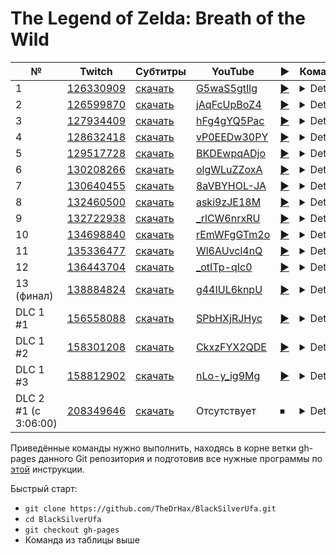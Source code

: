 # The Legend of Zelda: Breath of the Wild

| № | Twitch | Субтитры | YouTube | ▶ | Команда |
| --- | --- | --- | --- | --- | --- |
| 1 | [126330909](https://www.twitch.tv/videos/126330909) | [скачать](../chats/v126330909.ass) | [G5waS5gtIlg](https://www.youtube.com/watch?v=G5waS5gtIlg) | [▶](../src/player.html?v=G5waS5gtIlg&s=126330909) | <details>`mpv --sub-file chats/v126330909.ass ytdl://G5waS5gtIlg`</details> |
| 2 | [126599870](https://www.twitch.tv/videos/126599870) | [скачать](../chats/v126599870.ass) | [jAqFcUpBoZ4](https://www.youtube.com/watch?v=jAqFcUpBoZ4) | [▶](../src/player.html?v=jAqFcUpBoZ4&s=126599870) | <details>`mpv --sub-file chats/v126599870.ass ytdl://jAqFcUpBoZ4`</details> |
| 3 | [127934409](https://www.twitch.tv/videos/127934409) | [скачать](../chats/v127934409.ass) | [hFg4gYQ5Pac](https://www.youtube.com/watch?v=hFg4gYQ5Pac) | [▶](../src/player.html?v=hFg4gYQ5Pac&s=127934409) | <details>`mpv --sub-file chats/v127934409.ass ytdl://hFg4gYQ5Pac`</details> |
| 4 | [128632418](https://www.twitch.tv/videos/128632418) | [скачать](../chats/v128632418.ass) | [vP0EEDw30PY](https://www.youtube.com/watch?v=vP0EEDw30PY) | [▶](../src/player.html?v=vP0EEDw30PY&s=128632418) | <details>`mpv --sub-file chats/v128632418.ass ytdl://vP0EEDw30PY`</details> |
| 5 | [129517728](https://www.twitch.tv/videos/129517728) | [скачать](../chats/v129517728.ass) | [BKDEwpqADjo](https://www.youtube.com/watch?v=BKDEwpqADjo) | [▶](../src/player.html?v=BKDEwpqADjo&s=129517728) | <details>`mpv --sub-file chats/v129517728.ass ytdl://BKDEwpqADjo`</details> |
| 6 | [130208266](https://www.twitch.tv/videos/130208266) | [скачать](../chats/v130208266.ass) | [olgWLuZZoxA](https://www.youtube.com/watch?v=olgWLuZZoxA) | [▶](../src/player.html?v=olgWLuZZoxA&s=130208266) | <details>`mpv --sub-file chats/v130208266.ass ytdl://olgWLuZZoxA`</details> |
| 7 | [130640455](https://www.twitch.tv/videos/130640455) | [скачать](../chats/v130640455.ass) | [8aVBYHOL-JA](https://www.youtube.com/watch?v=8aVBYHOL-JA) | [▶](../src/player.html?v=8aVBYHOL-JA&s=130640455) | <details>`mpv --sub-file chats/v130640455.ass ytdl://8aVBYHOL-JA`</details> |
| 8 | [132460500](https://www.twitch.tv/videos/132460500) | [скачать](../chats/v132460500.ass) | [aski9zJE18M](https://www.youtube.com/watch?v=aski9zJE18M) | [▶](../src/player.html?v=aski9zJE18M&s=132460500) | <details>`mpv --sub-file chats/v132460500.ass ytdl://aski9zJE18M`</details> |
| 9 | [132722938](https://www.twitch.tv/videos/132722938) | [скачать](../chats/v132722938.ass) | [_rlCW6nrxRU](https://www.youtube.com/watch?v=_rlCW6nrxRU) | [▶](../src/player.html?v=_rlCW6nrxRU&s=132722938) | <details>`mpv --sub-file chats/v132722938.ass ytdl://_rlCW6nrxRU`</details> |
| 10 | [134698840](https://www.twitch.tv/videos/134698840) | [скачать](../chats/v134698840.ass) | [rEmWFgGTm2o](https://www.youtube.com/watch?v=rEmWFgGTm2o) | [▶](../src/player.html?v=rEmWFgGTm2o&s=134698840) | <details>`mpv --sub-file chats/v134698840.ass ytdl://rEmWFgGTm2o`</details> |
| 11 | [135336477](https://www.twitch.tv/videos/135336477) | [скачать](../chats/v135336477.ass) | [Wl6AUvcl4nQ](https://www.youtube.com/watch?v=Wl6AUvcl4nQ) | [▶](../src/player.html?v=Wl6AUvcl4nQ&s=135336477) | <details>`mpv --sub-file chats/v135336477.ass ytdl://Wl6AUvcl4nQ`</details> |
| 12 | [136443704](https://www.twitch.tv/videos/136443704) | [скачать](../chats/v136443704.ass) | [_otITp-qIc0](https://www.youtube.com/watch?v=_otITp-qIc0) | [▶](../src/player.html?v=_otITp-qIc0&s=136443704) | <details>`mpv --sub-file chats/v136443704.ass ytdl://_otITp-qIc0`</details> |
| 13 (финал) | [138884824](https://www.twitch.tv/videos/138884824) | [скачать](../chats/v138884824.ass) | [g44IUL6knpU](https://www.youtube.com/watch?v=g44IUL6knpU) | [▶](../src/player.html?v=g44IUL6knpU&s=138884824) | <details>`mpv --sub-file chats/v138884824.ass ytdl://g44IUL6knpU`</details> |
| DLC 1 #1 | [156558088](https://www.twitch.tv/videos/156558088) | [скачать](../chats/v156558088.ass) | [SPbHXjRJHyc](https://www.youtube.com/watch?v=SPbHXjRJHyc) | [▶](../src/player.html?v=SPbHXjRJHyc&s=156558088) | <details>`mpv --sub-file chats/v156558088.ass ytdl://SPbHXjRJHyc`</details> |
| DLC 1 #2 | [158301208](https://www.twitch.tv/videos/158301208) | [скачать](../chats/v158301208.ass) | [CkxzFYX2QDE](https://www.youtube.com/watch?v=CkxzFYX2QDE) | [▶](../src/player.html?v=CkxzFYX2QDE&s=158301208) | <details>`mpv --sub-file chats/v158301208.ass ytdl://CkxzFYX2QDE`</details> |
| DLC 1 #3 | [158812902](https://www.twitch.tv/videos/158812902) | [скачать](../chats/v158812902.ass) | [nLo-y_ig9Mg](https://www.youtube.com/watch?v=nLo-y_ig9Mg) | [▶](../src/player.html?v=nLo-y_ig9Mg&s=158812902) | <details>`mpv --sub-file chats/v158812902.ass ytdl://nLo-y_ig9Mg`</details> |
| DLC 2 #1 (с 3:06:00) | [208349646](https://www.twitch.tv/videos/208349646) | [скачать](../chats/v208349646.ass) | Отсутствует | ⏹ | <details>`streamlink -p "mpv --sub-file chats/v208349646.ass" --player-passthrough hls twitch.tv/videos/208349646 best`</details> |

Приведённые команды нужно выполнить, находясь в корне ветки gh-pages данного Git репозитория и подготовив все нужные программы по [этой](../tutorials/watch-online.md) инструкции.

Быстрый старт:
* `git clone https://github.com/TheDrHax/BlackSilverUfa.git`
* `cd BlackSilverUfa`
* `git checkout gh-pages`
* Команда из таблицы выше

